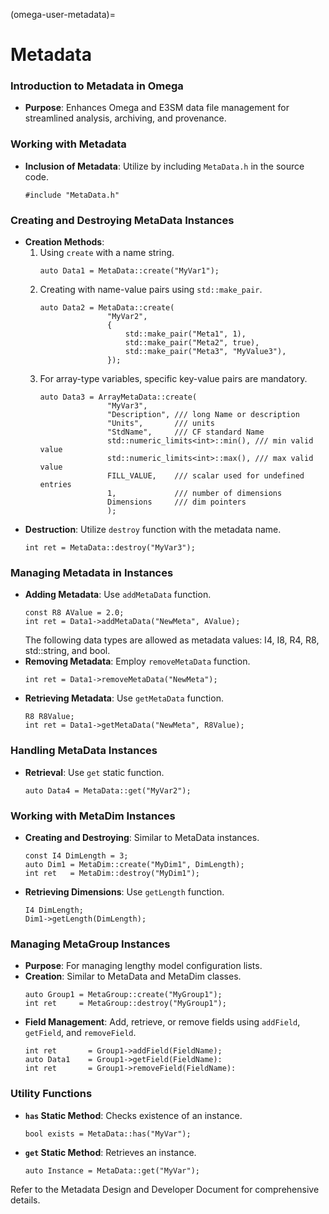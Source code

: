 (omega-user-metadata)=

# Metadata

### Introduction to Metadata in Omega
- **Purpose**: Enhances Omega and E3SM data file management for streamlined analysis, archiving, and provenance.

### Working with Metadata
- **Inclusion of Metadata**: Utilize by including `MetaData.h` in the source
  code.
  ```
  #include "MetaData.h"
  ```

### Creating and Destroying MetaData Instances
- **Creation Methods**:
  1. Using `create` with a name string.
     ```
     auto Data1 = MetaData::create("MyVar1");
     ```
  2. Creating with name-value pairs using `std::make_pair`.
     ```
     auto Data2 = MetaData::create(
                    "MyVar2",
                    {
                        std::make_pair("Meta1", 1),
                        std::make_pair("Meta2", true),
                        std::make_pair("Meta3", "MyValue3"),
                    });
     ```
  3. For array-type variables, specific key-value pairs are mandatory.
     ```
     auto Data3 = ArrayMetaData::create(
                    "MyVar3",
                    "Description", /// long Name or description
                    "Units",       /// units
                    "StdName",     /// CF standard Name
                    std::numeric_limits<int>::min(), /// min valid value
                    std::numeric_limits<int>::max(), /// max valid value
                    FILL_VALUE,    /// scalar used for undefined entries
                    1,             /// number of dimensions
                    Dimensions     /// dim pointers
                    );
     ```
- **Destruction**: Utilize `destroy` function with the metadata name.
  ```
  int ret = MetaData::destroy("MyVar3");
  ```

### Managing Metadata in Instances
- **Adding Metadata**: Use `addMetaData` function.
  ```
  const R8 AValue = 2.0;
  int ret = Data1->addMetaData("NewMeta", AValue);
  ```
  The following data types are allowed as metadata values: I4, I8, R4, R8, std::string, and bool.
- **Removing Metadata**: Employ `removeMetaData` function.
  ```
  int ret = Data1->removeMetaData("NewMeta");
  ```
- **Retrieving Metadata**: Use `getMetaData` function.
  ```
  R8 R8Value;
  int ret = Data1->getMetaData("NewMeta", R8Value);
  ```

### Handling MetaData Instances
- **Retrieval**: Use `get` static function.
  ```
  auto Data4 = MetaData::get("MyVar2");
  ```

### Working with MetaDim Instances
- **Creating and Destroying**: Similar to MetaData instances.
  ```
  const I4 DimLength = 3;
  auto Dim1 = MetaDim::create("MyDim1", DimLength);
  int ret   = MetaDim::destroy("MyDim1");
  ```
- **Retrieving Dimensions**: Use `getLength` function.
  ```
  I4 DimLength;
  Dim1->getLength(DimLength);
  ```

### Managing MetaGroup Instances
- **Purpose**: For managing lengthy model configuration lists.
- **Creation**: Similar to MetaData and MetaDim classes.
  ```
  auto Group1 = MetaGroup::create("MyGroup1");
  int ret     = MetaGroup::destroy("MyGroup1");
  ```
- **Field Management**: Add, retrieve, or remove fields using `addField`,
`getField`, and `removeField`.
  ```
  int ret       = Group1->addField(FieldName);
  auto Data1    = Group1->getField(FieldName):
  int ret       = Group1->removeField(FieldName):
  ```

### Utility Functions
- **`has` Static Method**: Checks existence of an instance.
  ```
  bool exists = MetaData::has("MyVar");
  ```
- **`get` Static Method**: Retrieves an instance.
  ```
  auto Instance = MetaData::get("MyVar");
  ```

Refer to the Metadata Design and Developer Document for comprehensive details.
